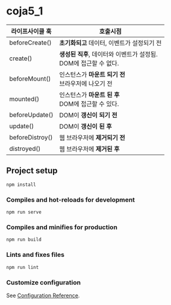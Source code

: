 # coja5_1

|라이프사이클 훅|호출시점|
|----|----|
|beforeCreate()|**초기화되고** 데이터, 이벤트가 설정되기 전|
|create()|**생성된 직후**, 데이터와 이벤트가 설정됨.<br>DOM에 접근할 수 없다.|
|beforeMount()|인스턴스가 **마운트 되기 전**<br>브라우저에 나오기 전|
|mounted()|인스턴스가 **마운트 된 후**<br> DOM에 접근할 수 있다.|
|beforeUpdate()|DOM이 **갱신이 되기 전**|
|update()|DOM이 **갱신이 된 후**|
|beforeDistroy()|웹 브라우저에 **제거되기 전**|
|distroyed()|웹 브라우저에 **제거된 후**|

## Project setup
```
npm install
```

### Compiles and hot-reloads for development
```
npm run serve
```

### Compiles and minifies for production
```
npm run build
```

### Lints and fixes files
```
npm run lint
```

### Customize configuration
See [Configuration Reference](https://cli.vuejs.org/config/).
